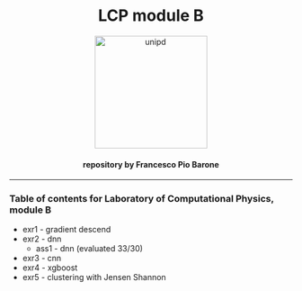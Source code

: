 <h1 align="center"> LCP module B </h1>
<p align="center">
  <img src="https://www.unipd.it/sites/unipd.it/themes/unipd_2017/logo-print.png" alt="unipd" width="200"/>
</p>
<h4 align="center">repository by Francesco Pio Barone</h4>

***

### Table of contents for Laboratory of Computational Physics, module B


- exr1 - gradient descend
- exr2 - dnn
    - ass1 - dnn (evaluated 33/30)
- exr3 - cnn
- exr4 - xgboost
- exr5 - clustering with Jensen Shannon
